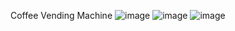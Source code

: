 Coffee Vending Machine 
![image](https://github.com/GaoYeGithub/Coffee-Vending-Machine/assets/152664000/bff877e4-0415-4a4d-bebf-0a3f7bb1d45d)
![image](https://github.com/GaoYeGithub/Coffee-Vending-Machine/assets/152664000/fd0f5307-174e-4b78-aa5c-a8eb814a0316)
![image](https://github.com/GaoYeGithub/Coffee-Vending-Machine/assets/152664000/95118f41-1a62-4ca9-bc80-a6e721d3f95b)

